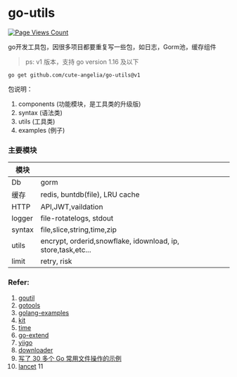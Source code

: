 # go-utils

[![Page Views Count](https://badges.toozhao.com/badges/01EH4J7MXDPXTXC3MCMMZ407PV/green.svg)](https://badges.toozhao.com/badges/01EH4J7MXDPXTXC3MCMMZ407PV/green.svg "Get your own page views count badge on badges.toozhao.com")

go开发工具包，因很多项目都要重复写一些包，如日志，Gorm池，缓存组件

> ps: v1 版本，支持 go version 1.16 及以下

```shell
go get github.com/cute-angelia/go-utils@v1
```


包说明：

1. components (功能模块，是工具类的升级版)
2. syntax (语法类)
3. utils (工具类)
4. examples (例子)

### 主要模块

| 模块   |                                                              |
| ------ | ------------------------------------------------------------ |
| Db     | gorm                                                         |
| 缓存   | redis, buntdb(file), LRU cache                               |
| HTTP   | API,JWT,vaildation                                           |
| logger | file-rotatelogs, stdout                                      |
| syntax | file,slice,string,time,zip                                   |
| utils  | encrypt, orderid,snowflake, idownload, ip, store,task,etc... |
| limit  | retry, risk                                                  |

### Refer:

1. [goutil](https://github.com/gookit/goutil)
2. [gotools](https://github.com/asktop/gotools)
3. [golang-examples](https://github.com/SimonWaldherr/golang-examples)
4. [kit](https://github.com/ardanlabs/kit)
5. [time](https://github.com/jinzhu/now)
6. [go-extend](https://github.com/cute-angelia/go-extend)
7. [yiigo](https://github.com/shenghui0779/yiigo)
8. [downloader](https://github.com/polaris1119/downloader)
9. [写了 30 多个 Go 常用文件操作的示例](https://mp.weixin.qq.com/s/dczWeHW6JWSJMJx1nBx7rA)
10. [lancet](https://github.com/duke-git/lancet)
11
